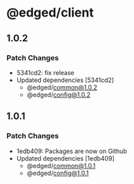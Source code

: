 # @edged/client

## 1.0.2

### Patch Changes

- 5341cd2: fix release
- Updated dependencies [5341cd2]
  - @edged/common@1.0.2
  - @edged/config@1.0.2

## 1.0.1

### Patch Changes

- 1edb409: Packages are now on Github
- Updated dependencies [1edb409]
  - @edged/common@1.0.1
  - @edged/config@1.0.1
